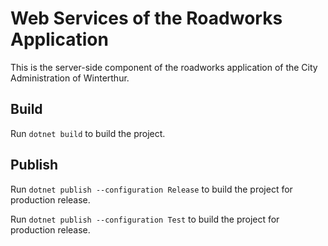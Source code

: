 # Web Services of the Roadworks Application
This is the server-side component of the roadworks application of the City Administration of Winterthur.

## Build
Run `dotnet build` to build the project.

## Publish
Run `dotnet publish --configuration Release` to build the project for production release.

Run `dotnet publish --configuration Test` to build the project for production release.
